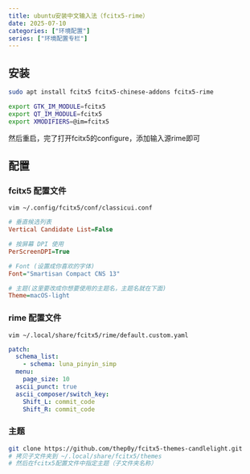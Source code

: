```yaml
---
title: ubuntu安装中文输入法（fcitx5-rime）
date: 2025-07-10
categories: ["环境配置"]
series: ["环境配置专栏"]
---
```


## 安装

```bash
sudo apt install fcitx5 fcitx5-chinese-addons fcitx5-rime

export GTK_IM_MODULE=fcitx5
export QT_IM_MODULE=fcitx5
export XMODIFIERS=@im=fcitx5 
```
然后重启，完了打开fcitx5的configure，添加输入源rime即可

## 配置

### fcitx5 配置文件
`vim ~/.config/fcitx5/conf/classicui.conf`

```ini
# 垂直候选列表
Vertical Candidate List=False

# 按屏幕 DPI 使用
PerScreenDPI=True

# Font (设置成你喜欢的字体)
Font="Smartisan Compact CNS 13"

# 主题(这里要改成你想要使用的主题名，主题名就在下面)
Theme=macOS-light
```

### rime 配置文件
`vim ~/.local/share/fcitx5/rime/default.custom.yaml`

```yaml
patch:
  schema_list:
    - schema: luna_pinyin_simp
  menu:
    page_size: 10
  ascii_punct: true
  ascii_composer/switch_key:
    Shift_L: commit_code
    Shift_R: commit_code
```

### 主题
```bash
git clone https://github.com/thep0y/fcitx5-themes-candlelight.git
# 拷贝子文件夹到 ~/.local/share/fcitx5/themes
# 然后在fcitx5配置文件中指定主题（子文件夹名称）
```

